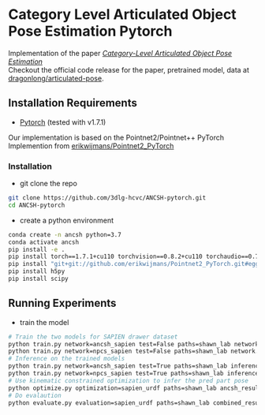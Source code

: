 # Category Level Articulated Object Pose Estimation Pytorch

Implementation of the paper *[Category-Level Articulated Object Pose Estimation](https://arxiv.org/abs/1912.11913)*  
Checkout the official code release for the paper, pretrained model, data at [dragonlong/articulated-pose](https://github.com/dragonlong/articulated-pose).

## Installation Requirements
* [Pytorch](https://pytorch.org/) (tested with v1.7.1)

Our implementation is based on the Pointnet2/Pointnet++ PyTorch Implemention from [erikwijmans/Pointnet2_PyTorch](https://github.com/erikwijmans/Pointnet2_PyTorch)

### Installation
- git clone the repo
```bash
git clone https://github.com/3dlg-hcvc/ANCSH-pytorch.git
cd ANCSH-pytorch
```
- create a python environment
```bash
conda create -n ancsh python=3.7
conda activate ancsh
pip install -e .
pip install torch==1.7.1+cu110 torchvision==0.8.2+cu110 torchaudio==0.7.2 -f https://download.pytorch.org/whl/torch_stable.html
pip install "git+git://github.com/erikwijmans/Pointnet2_PyTorch.git#egg=pointnet2_ops&subdirectory=pointnet2_ops_lib"
pip install h5py
pip install scipy
```

## Running Experiments
- train the model
```bash
# Train the two models for SAPIEN drawer dataset
python train.py network=ancsh_sapien test=False paths=shawn_lab network.max_epochs=20000 model_frequency=2000
python train.py network=npcs_sapien test=False paths=shawn_lab network.max_epochs=20000 model_frequency=2000
# Inference on the trained models
python train.py network=ancsh_sapien test=True paths=shawn_lab inference_model=<PATH_TO_MODEL>
python train.py network=npcs_sapien test=True paths=shawn_lab inference_model=<PATH_TO_MODEL>
# Use kinematic constrained optimization to infer the pred part pose 
python optimize.py optimization=sapien_urdf paths=shawn_lab ancsh_results_path=<PATH_TO_ANCSH_RESULTS> npcs_results_path=<PATH_TO_NPCS_RESULTS>
# Do evalaution
python evaluate.py evaluation=sapien_urdf paths=shawn_lab combined_result_path=<PATH_TO_COMBINED_REUSLTS>
```




